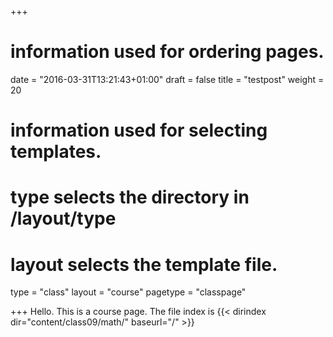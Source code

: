 +++
# information used for ordering pages.
date = "2016-03-31T13:21:43+01:00"
draft = false
title = "testpost"
weight = 20

# information used for selecting templates.
# type selects the directory in /layout/type
# layout selects the template file.

type   = "class"
layout = "course"
pagetype = "classpage"


+++
Hello.
This is a course page.
The file index is 
{{< dirindex dir="content/class09/math/" baseurl="/" >}}


